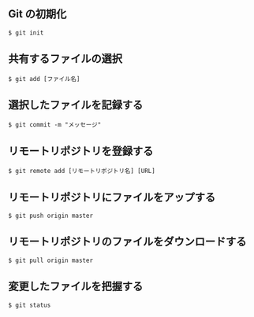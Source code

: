 ## Git の初期化
`$ git init`

## 共有するファイルの選択
`$ git add [ファイル名]`

## 選択したファイルを記録する
`$ git commit -m "メッセージ"`

## リモートリポジトリを登録する
`$ git remote add [リモートリポジトリ名] [URL]`

## リモートリポジトリにファイルをアップする
`$ git push origin master`

## リモートリポジトリのファイルをダウンロードする
`$ git pull origin master`

## 変更したファイルを把握する
`$ git status`